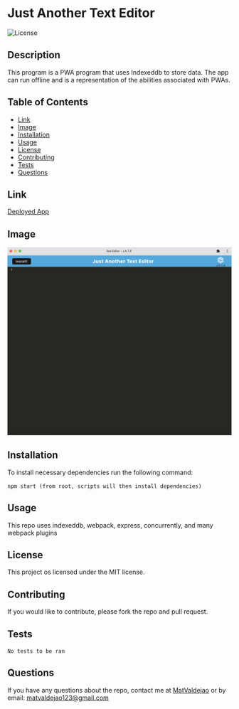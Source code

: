 # Just Another Text Editor
  ![License](https://img.shields.io/badge/License-MIT-yellow.svg)
  ## Description
  This program is a PWA program that uses Indexeddb to store data. The app can run offline and is a representation of the abilities associated with PWAs.

  ## Table of Contents
   * [Link](#link)
   * [Image](#image)
   * [Installation](#installation)
   * [Usage](#usage)
   * [License](#license)
   * [Contributing](#contributing)
   * [Tests](#tests)
   * [Questions](#questions)
  
  ## Link
  [Deployed App](https://powerful-forest-60668.herokuapp.com/)
  ## Image
  ![image](./textEditor.png)
  ## Installation
  To install necessary dependencies run the following command:

    npm start (from root, scripts will then install dependencies)

  ## Usage
  This repo uses indexeddb, webpack, express, concurrently, and many webpack plugins 

  ## License
  This project os licensed under the MIT license.
    

  ## Contributing
  If you would like to contribute, please fork the repo and pull request.

  ## Tests
    No tests to be ran

  ## Questions
  If you have any questions about the repo, contact me at [MatValdejao](https://github.com/MatValdejao) or by email: [matvaldejao123@gmail.com](mailto:matvaldejao123@gmail.com)
